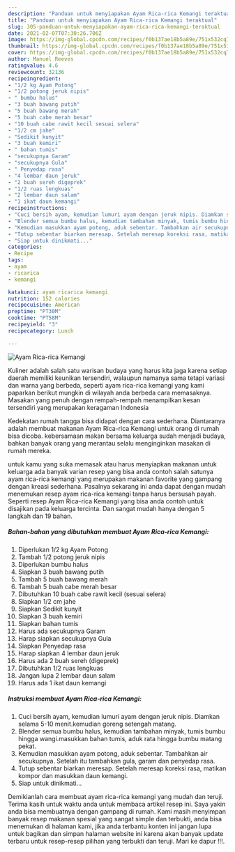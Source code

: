 ```yaml
---
description: "Panduan untuk menyiapakan Ayam Rica-rica Kemangi teraktual"
title: "Panduan untuk menyiapakan Ayam Rica-rica Kemangi teraktual"
slug: 305-panduan-untuk-menyiapakan-ayam-rica-rica-kemangi-teraktual
date: 2021-02-07T07:30:26.706Z
image: https://img-global.cpcdn.com/recipes/f0b137ae18b5a89e/751x532cq70/ayam-rica-rica-kemangi-foto-resep-utama.jpg
thumbnail: https://img-global.cpcdn.com/recipes/f0b137ae18b5a89e/751x532cq70/ayam-rica-rica-kemangi-foto-resep-utama.jpg
cover: https://img-global.cpcdn.com/recipes/f0b137ae18b5a89e/751x532cq70/ayam-rica-rica-kemangi-foto-resep-utama.jpg
author: Manuel Reeves
ratingvalue: 4.6
reviewcount: 32136
recipeingredient:
- "1/2 kg Ayam Potong"
- "1/2 potong jeruk nipis"
- " bumbu halus"
- "3 buah bawang putih"
- "5 buah bawang merah"
- "5 buah cabe merah besar"
- "10 buah cabe rawit kecil sesuai selera"
- "1/2 cm jahe"
- "Sedikit kunyit"
- "3 buah kemiri"
- " bahan tumis"
- "secukupnya Garam"
- "secukupnya Gula"
- " Penyedap rasa"
- "4 lembar daun jeruk"
- "2 buah sereh digeprek"
- "1/2 ruas lengkuas"
- "2 lembar daun salam"
- "1 ikat daun kemangi"
recipeinstructions:
- "Cuci bersih ayam, kemudian lumuri ayam dengan jeruk nipis. Diamkan selama 5-10 menit.kemudian goreng setengah matang."
- "Blender semua bumbu halus, kemudian tambahan minyak, tumis bumbu hingga wangi.masukkan bahan tumis, aduk rata hingga bumbu matang pekat."
- "Kemudian masukkan ayam potong, aduk sebentar. Tambahkan air secukupnya. Setelah itu tambahkan gula, garam dan penyedap rasa."
- "Tutup sebentar biarkan meresap. Setelah meresap koreksi rasa, matikan kompor dan masukkan daun kemangi."
- "Siap untuk dinikmati..."
categories:
- Recipe
tags:
- ayam
- ricarica
- kemangi

katakunci: ayam ricarica kemangi 
nutrition: 152 calories
recipecuisine: American
preptime: "PT30M"
cooktime: "PT58M"
recipeyield: "3"
recipecategory: Lunch

---
```



![Ayam Rica-rica Kemangi](https://img-global.cpcdn.com/recipes/f0b137ae18b5a89e/751x532cq70/ayam-rica-rica-kemangi-foto-resep-utama.jpg)

Kuliner adalah salah satu warisan budaya yang harus kita jaga karena setiap daerah memiliki keunikan tersendiri, walaupun namanya sama tetapi variasi dan warna yang berbeda, seperti ayam rica-rica kemangi yang kami paparkan berikut mungkin di wilayah anda berbeda cara memasaknya. Masakan yang penuh dengan rempah-rempah menampilkan kesan tersendiri yang merupakan keragaman Indonesia

Kedekatan rumah tangga bisa didapat dengan cara sederhana. Diantaranya adalah membuat makanan Ayam Rica-rica Kemangi untuk orang di rumah bisa dicoba. kebersamaan makan bersama keluarga sudah menjadi budaya, bahkan banyak orang yang merantau selalu menginginkan masakan di rumah mereka.



untuk kamu yang suka memasak atau harus menyiapkan makanan untuk keluarga ada banyak varian resep yang bisa anda contoh salah satunya ayam rica-rica kemangi yang merupakan makanan favorite yang gampang dengan kreasi sederhana. Pasalnya sekarang ini anda dapat dengan mudah menemukan resep ayam rica-rica kemangi tanpa harus bersusah payah.
Seperti resep Ayam Rica-rica Kemangi yang bisa anda contoh untuk disajikan pada keluarga tercinta. Dan sangat mudah hanya dengan 5 langkah dan 19 bahan.


<!--inarticleads1-->

##### Bahan-bahan yang dibutuhkan membuat Ayam Rica-rica Kemangi:

1. Diperlukan 1/2 kg Ayam Potong
1. Tambah 1/2 potong jeruk nipis
1. Diperlukan  bumbu halus
1. Siapkan 3 buah bawang putih
1. Tambah 5 buah bawang merah
1. Tambah 5 buah cabe merah besar
1. Dibutuhkan 10 buah cabe rawit kecil (sesuai selera)
1. Siapkan 1/2 cm jahe
1. Siapkan Sedikit kunyit
1. Siapkan 3 buah kemiri
1. Siapkan  bahan tumis
1. Harus ada secukupnya Garam
1. Harap siapkan secukupnya Gula
1. Siapkan  Penyedap rasa
1. Harap siapkan 4 lembar daun jeruk
1. Harus ada 2 buah sereh (digeprek)
1. Dibutuhkan 1/2 ruas lengkuas
1. Jangan lupa 2 lembar daun salam
1. Harus ada 1 ikat daun kemangi




<!--inarticleads2-->

##### Instruksi membuat  Ayam Rica-rica Kemangi:

1. Cuci bersih ayam, kemudian lumuri ayam dengan jeruk nipis. Diamkan selama 5-10 menit.kemudian goreng setengah matang.
1. Blender semua bumbu halus, kemudian tambahan minyak, tumis bumbu hingga wangi.masukkan bahan tumis, aduk rata hingga bumbu matang pekat.
1. Kemudian masukkan ayam potong, aduk sebentar. Tambahkan air secukupnya. Setelah itu tambahkan gula, garam dan penyedap rasa.
1. Tutup sebentar biarkan meresap. Setelah meresap koreksi rasa, matikan kompor dan masukkan daun kemangi.
1. Siap untuk dinikmati...




Demikianlah cara membuat ayam rica-rica kemangi yang mudah dan teruji. Terima kasih untuk waktu anda untuk membaca artikel resep ini. Saya yakin anda bisa membuatnya dengan gampang di rumah. Kami masih menyimpan banyak resep makanan spesial yang sangat simple dan terbukti, anda bisa menemukan di halaman kami, jika anda terbantu konten ini jangan lupa untuk bagikan dan simpan halaman website ini karena akan banyak update terbaru untuk resep-resep pilihan yang terbukti dan teruji. Mari ke dapur !!!. 
